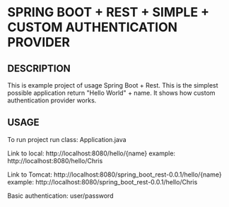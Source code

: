 SPRING BOOT + REST + SIMPLE + CUSTOM AUTHENTICATION PROVIDER
============================================================


DESCRIPTION
-----------

This is example project of usage Spring Boot + Rest.
This is the simplest possible application return "Hello World" + name.
It shows how custom authentication provider works.
  

USAGE
-----

To run project run class: 
Application.java

Link to local:
http://localhost:8080/hello/{name}
example:
http://localhost:8080/hello/Chris

Link to Tomcat:
http://localhost:8080/spring_boot_rest-0.0.1/hello/{name}
example:
http://localhost:8080/spring_boot_rest-0.0.1/hello/Chris

Basic authentication:
user/password